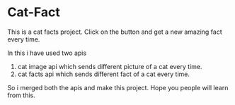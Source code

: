 # Cat-Fact
This is a cat facts project. Click on the button and get a new amazing fact every time.

In this i have used two apis
1. cat image api which sends different picture of a cat every time.
2. cat facts api which sends different fact of a cat every time.

So i merged both the apis and make this project.
Hope you people will learn from this.

